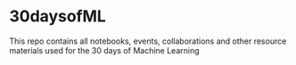 # 30daysofML
This repo contains all notebooks, events, collaborations and other resource materials used for the 30 days of Machine Learning
